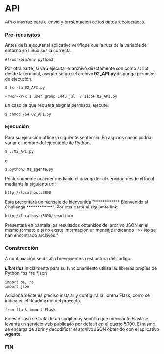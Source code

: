 # API

API o interfaz para el envío y presentación de los datos recolectados.

### Pre-requisitos

Antes de la ejecutar el aplicativo verifique que la ruta de la variable de entorno en Linux sea la correcta.

```#!/usr/bin/env python3```

Por otra parte, si va a ejecutar el archivo directamente con como script desde la terminal, asegúrese que el archivo **02_API.py** disponga permisos de ejecución.

```
$ ls -la 02_API.py 

-rwxr-xr-x 1 user group 1443 jul  7 11:56 02_API.py
```
En caso de que requiera asignar permisos, ejecute:

```$ chmod 764 02_API.py```

### Ejecución

Para su ejecución utilice la siguiente sentencia. En algunos casos podría variar el nombre del ejecutable de Python.

```$ ./02_API.py```

o

```$ python3 01_agente.py```

Posteriormente acceder mediante el navegador al servidor, desde el local mediante la siguiente url:

```http://localhost:5000```

Esta presentará un mensaje de bienvenida "************ Bienvenido al Challenge ************".
Por otra parte el siguiente link:

```http://localhost:5000/resultado```

Presentará en pantalla los resultados obtenidos del archivo JSON en el mismo formato o si no existe información un mensaje indicando ">> No se han encontrado archivos."

### Construcción

A continuación se detalla brevemente la estructura del código.

***Librerías***
Inicialmente para su funcionamiento utiliza las libreras propias de Python
*os
*re
*json

```
import os, re
import json
```

Adicionalmente es preciso instalar y configura la librería Flask, como se indica en el Readme.md del proyecto.

```
from flask import Flask
```

En este caso se trata de un script muy sencillo que mendiante Flask se levanta un servicio web publicado por default en el puerto 5000. El mismo se encarga de abrir y decodificar el archivo JSON obtenido con el aplicativo **Agente**.

### FIN
